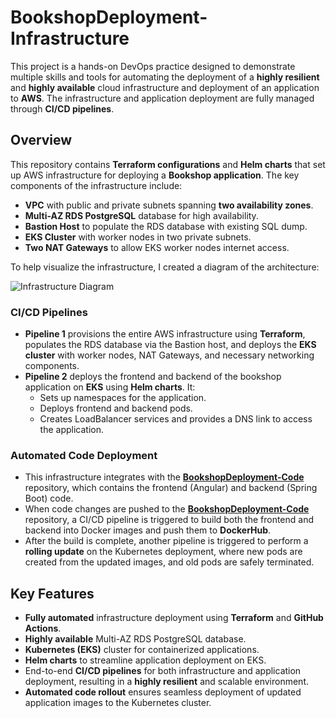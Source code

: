 # **BookshopDeployment-Infrastructure**

This project is a hands-on DevOps practice designed to demonstrate multiple skills and tools for automating the deployment of a **highly resilient** and **highly available** cloud infrastructure and deployment of an application to **AWS**. The infrastructure and application deployment are fully managed through **CI/CD pipelines**.

## **Overview**

This repository contains **Terraform configurations** and **Helm charts** that set up AWS infrastructure for deploying a **Bookshop application**. The key components of the infrastructure include:

- **VPC** with public and private subnets spanning **two availability zones**.
- **Multi-AZ RDS PostgreSQL** database for high availability.
- **Bastion Host** to populate the RDS database with existing SQL dump.
- **EKS Cluster** with worker nodes in two private subnets.
- **Two NAT Gateways** to allow EKS worker nodes internet access.

To help visualize the infrastructure, I created a diagram of the architecture:

![Infrastructure Diagram](https://github.com/mladenovskistefan111/AppDeploymentProject-Infrastructure/blob/main/Infrastructure.png)

### **CI/CD Pipelines**

- **Pipeline 1** provisions the entire AWS infrastructure using **Terraform**, populates the RDS database via the Bastion host, and deploys the **EKS cluster** with worker nodes, NAT Gateways, and necessary networking components.
- **Pipeline 2** deploys the frontend and backend of the bookshop application on **EKS** using **Helm charts**. It:
  - Sets up namespaces for the application.
  - Deploys frontend and backend pods.
  - Creates LoadBalancer services and provides a DNS link to access the application.

### **Automated Code Deployment**

- This infrastructure integrates with the [**BookshopDeployment-Code**](https://github.com/mladenovskistefan111/BookshopDeployment-Code) repository, which contains the frontend (Angular) and backend (Spring Boot) code.
- When code changes are pushed to the [**BookshopDeployment-Code**](https://github.com/mladenovskistefan111/BookshopDeployment-Code) repository, a CI/CD pipeline is triggered to build both the frontend and backend into Docker images and push them to **DockerHub**.
- After the build is complete, another pipeline is triggered to perform a **rolling update** on the Kubernetes deployment, where new pods are created from the updated images, and old pods are safely terminated.

## **Key Features**

- **Fully automated** infrastructure deployment using **Terraform** and **GitHub Actions**.
- **Highly available** Multi-AZ RDS PostgreSQL database.
- **Kubernetes (EKS)** cluster for containerized applications.
- **Helm charts** to streamline application deployment on EKS.
- End-to-end **CI/CD pipelines** for both infrastructure and application deployment, resulting in a **highly resilient** and scalable environment.
- **Automated code rollout** ensures seamless deployment of updated application images to the Kubernetes cluster.
